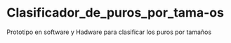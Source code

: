 # Clasificador_de_puros_por_tama-os
Prototipo en software y Hadware para clasificar los puros por tamaños
